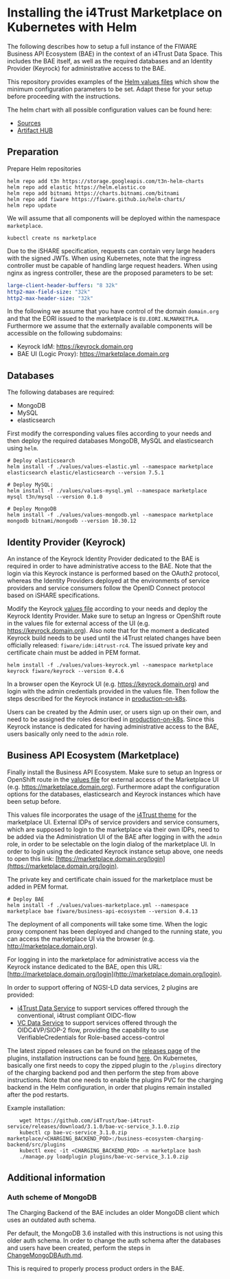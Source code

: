 # Installing the i4Trust Marketplace on Kubernetes with Helm

The following describes how to setup a full instance of the FIWARE Business API Ecosystem (BAE) in the 
context of an i4Trust Data Space. This includes the 
BAE itself, as well as the required databases and an Identity Provider (Keyrock) for administrative 
access to the BAE.

This repository provides examples of the [Helm values files](./values) which show the minimum configuration 
parameters to be set. Adapt these for your setup before proceeding with the instructions.

The helm chart with all possible configuration values can be found here:
* [Sources](https://github.com/FIWARE/helm-charts/tree/main/charts/business-api-ecosystem)
* [Artifact HUB](https://artifacthub.io/packages/helm/fiware/business-api-ecosystem)




## Preparation

Prepare Helm repositories
```shell
helm repo add t3n https://storage.googleapis.com/t3n-helm-charts
helm repo add elastic https://helm.elastic.co
helm repo add bitnami https://charts.bitnami.com/bitnami
helm repo add fiware https://fiware.github.io/helm-charts/
helm repo update
```

We will assume that all components will be deployed within the namespace `marketplace`.
```shell
kubectl create ns marketplace
```

Due to the iSHARE specification, requests can contain very large headers with the signed JWTs. 
When using Kubernetes, note that the ingress controller must be capable of handling large request headers. When using 
nginx as ingress controller, these are the proposed parameters to be set:
```yaml
large-client-header-buffers: "8 32k"
http2-max-field-size: "32k"
http2-max-header-size: "32k"
```

In the following we assume that you have control of the domain `domain.org` and that the EORI issued to the marketplace 
is `EU.EORI.NLMARKETPLA`. Furthermore we assume 
that the externally available components will be accessible on the following subdomains:
* Keyrock IdM: https://keyrock.domain.org
* BAE UI (Logic Proxy): https://marketplace.domain.org


## Databases

The following databases are required:
* MongoDB
* MySQL
* elasticsearch

First modify the corresponding values files according to your needs and then deploy the required databases MongoDB, MySQL and elasticsearch using `helm`. 
```shell
# Deploy elasticsearch
helm install -f ./values/values-elastic.yml --namespace marketplace elasticsearch elastic/elasticsearch --version 7.5.1

# Deploy MySQL:
helm install -f ./values/values-mysql.yml --namespace marketplace mysql t3n/mysql --version 0.1.0

# Deploy MongoDB
helm install -f ./values/values-mongodb.yml --namespace marketplace mongodb bitnami/mongodb --version 10.30.12
```




## Identity Provider (Keyrock)

An instance of the Keyrock Identity Provider dedicated to the BAE is required in order to have 
administrative access to the BAE. Note that the login via this Keyrock instance is performed based 
on the OAuth2 protocol, whereas the Identity Providers deployed at the environments of service providers and 
service consumers follow the OpenID Connect protocol based on iSHARE specifications.

Modify the Keyrock [values file](./values/values-keyrock.yml) according to your needs and deploy the Keyrock Identity Provider. 
Make sure to setup an Ingress or OpenShift route in the values file for external 
access of the UI (e.g. https://keyrock.domain.org). Also note that for the moment a dedicated Keyrock build needs to be used until 
the i4Trust related changes have been officially released: `fiware/idm:i4trust-rc4`. The issued private key and certificate 
chain must be added in PEM format. 
```shell
helm install -f ./values/values-keyrock.yml --namespace marketplace keyrock fiware/keyrock --version 0.4.6
```

In a browser open the Keyrock UI (e.g. https://keyrock.domain.org) and login with the admin credentials provided in 
the values file. Then follow the steps described for the Keyrock instance in 
[production-on-k8s](https://github.com/FIWARE/production-on-k8s/tree/main/business-api-ecosystem).

Users can be created by the Admin user, or users sign up on their own, and need to be assigned the roles 
described in [production-on-k8s](https://github.com/FIWARE/production-on-k8s/tree/main/business-api-ecosystem). Since this 
Keyrock instance is dedicated for having administrative access to the BAE, users basically only need to the `admin` role.


## Business API Ecosystem (Marketplace)

Finally install the Business API Ecosystem. Make sure to setup an Ingress or OpenShift route in the 
[values file](./values/values-marketplace.yml) for external 
access of the Marketplace UI (e.g. https://marketplace.domain.org). Furthermore adapt the configuration options for 
the databases, elasticsearch and Keyrock instances which have been setup before.

This values file incorporates the usage of the [i4Trust theme](https://github.com/i4Trust/bae-i4trust-theme) for the marketplace UI. 
External IDPs of service providers and service consumers, which are supposed to login to the marketplace via their own IDPs, 
need to be added via the Administration UI of the BAE after logging in with the `admin` role, in order to be selectable on the 
login dialog of the marketplace UI. In order to login using the dedicated Keyrock instance setup above, one needs to open 
this link: [https://marketplace.domain.org/login](https://marketplace.domain.org/login).

The private key and certificate chain issued for the marketplace must be added in PEM format. 
```shell
# Deploy BAE
helm install -f ./values/values-marketplace.yml --namespace marketplace bae fiware/business-api-ecosystem --version 0.4.13
```

The deployment of all components will take some time. When the logic proxy component has been deployed and changed to the running state, 
you can access the marketplace UI via the browser (e.g. http://marketplace.domain.org).

For logging in into the marketplace for administrative access via the Keyrock instance dedicated to the BAE, open this 
URL: [http://marketplace.domain.org/login](http://marketplace.domain.org/login). 

In order to support offering of NGSI-LD data services, 2 plugins are provided:
- [i4Trust Data Service](https://github.com/i4Trust/bae-i4trust-service/tree/main/i4trust-data-service) to support services offered through the conventional, i4trust compliant OIDC-flow
- [VC Data Service](https://github.com/i4Trust/bae-i4trust-service/tree/main/vc-data-service) to support services offered through the OIDC4VP/SIOP-2 flow, providing the capability to use VerifiableCredentials for Role-based access-control


The latest zipped releases can be found on the [releases page](https://github.com/i4Trust/bae-i4trust-service/releases) of the plugins, installation 
instructions can be found [here](https://business-api-ecosystem.readthedocs.io/en/latest/plugins-guide.html#installing-asset-plugins). 
On Kubernetes, basically one first needs to copy the zipped plugin to the `/plugins` directory of the charging backend pod and then 
perform the step from above instructions. Note that one needs to enable the plugins PVC for the charging backend in the Helm 
configuration, in order that plugins remain installed after the pod restarts.

Example installation:
```shell
    wget https://github.com/i4Trust/bae-i4trust-service/releases/download/3.1.0/bae-vc-service_3.1.0.zip
    kubectl cp bae-vc-service_3.1.0.zip marketplace/<CHARGING_BACKEND_POD>:/business-ecosystem-charging-backend/src/plugins
    kubectl exec -it <CHARGING_BACKEND_POD> -n marketplace bash
    ./manage.py loadplugin plugins/bae-vc-service_3.1.0.zip
```

## Additional information

### Auth scheme of MongoDB

The Charging Backend of the BAE includes an older MongoDB client which uses an 
outdated auth schema.

Per default, the MongoDB 3.6 installed with this instructions is not using this 
older auth schema. In order to change the auth schema after the databases and users 
have been created, perform the steps in [ChangeMongoDBAuth.md](./ChangeMongoDBAuth.md).

This is required to properly process product orders in the BAE.


